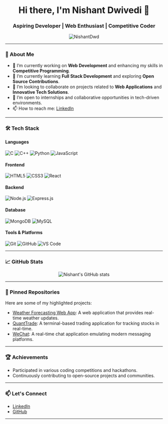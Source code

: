 <h1 align="center">Hi there, I'm Nishant Dwivedi 👋</h1>
<h3 align="center">Aspiring Developer | Web Enthusiast | Competitive Coder</h3>

<p align="center">
  <img src="https://komarev.com/ghpvc/?username=NishantDwd&label=Profile%20views&color=0e75b6&style=flat" alt="NishantDwd" />
</p>

---

### 🚀 About Me

- 🔭 I’m currently working on **Web Development** and enhancing my skills in **Competitive Programming**.
- 🌱 I’m currently learning **Full Stack Development** and exploring **Open Source Contributions**.
- 👯 I’m looking to collaborate on projects related to **Web Applications** and **Innovative Tech Solutions**.
- 🤝 I’m open to internships and collaborative opportunities in tech-driven environments.
- 📫 How to reach me: [LinkedIn](https://www.linkedin.com/in/nishant-dwivedi-0a2b2b226/)

---

### 🛠️ Tech Stack

#### Languages
![C](https://img.shields.io/badge/C-00599C?style=flat&logo=c&logoColor=white)
![C++](https://img.shields.io/badge/C++-00599C?style=flat&logo=c%2B%2B&logoColor=white)
![Python](https://img.shields.io/badge/Python-3776AB?style=flat&logo=python&logoColor=white)
![JavaScript](https://img.shields.io/badge/JavaScript-F7DF1E?style=flat&logo=javascript&logoColor=black)

#### Frontend
![HTML5](https://img.shields.io/badge/HTML5-E34F26?style=flat&logo=html5&logoColor=white)
![CSS3](https://img.shields.io/badge/CSS3-1572B6?style=flat&logo=css3&logoColor=white)
![React](https://img.shields.io/badge/React-20232A?style=flat&logo=react&logoColor=61DAFB)

#### Backend
![Node.js](https://img.shields.io/badge/Node.js-339933?style=flat&logo=node.js&logoColor=white)
![Express.js](https://img.shields.io/badge/Express.js-000000?style=flat&logo=express&logoColor=white)

#### Database
![MongoDB](https://img.shields.io/badge/MongoDB-4EA94B?style=flat&logo=mongodb&logoColor=white)
![MySQL](https://img.shields.io/badge/MySQL-4479A1?style=flat&logo=mysql&logoColor=white)

#### Tools & Platforms
![Git](https://img.shields.io/badge/Git-F05032?style=flat&logo=git&logoColor=white)
![GitHub](https://img.shields.io/badge/GitHub-181717?style=flat&logo=github&logoColor=white)
![VS Code](https://img.shields.io/badge/VS%20Code-007ACC?style=flat&logo=visual-studio-code&logoColor=white)

---

### 📈 GitHub Stats

<p align="center">
  <img src="https://github-readme-stats.vercel.app/api?username=NishantDwd&show_icons=true&theme=radical" alt="Nishant's GitHub stats" />
</p>

---

### 📌 Pinned Repositories

Here are some of my highlighted projects:

- [Weather Forecasting Web App](https://github.com/NishantDwd/Weather_Forecasting-Web-App): A web application that provides real-time weather updates.
- [QuantTrade](https://github.com/NishantDwd/QuantTrade): A terminal-based trading application for tracking stocks in real-time.
- [WeChat](https://github.com/NishantDwd/WeChat): A real-time chat application emulating modern messaging platforms.

---

### 🏆 Achievements

- Participated in various coding competitions and hackathons.
- Continuously contributing to open-source projects and communities.

---

### 📫 Let's Connect

- [LinkedIn](https://www.linkedin.com/in/nishant-dwivedi-0a2b2b226/)
- [GitHub](https://github.com/NishantDwd)

---

